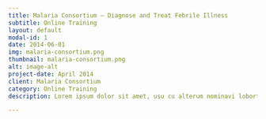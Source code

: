 ```yaml
---
title: Malaria Consortium – Diagnose and Treat Febrile Illness
subtitle: Online Training
layout: default
modal-id: 1
date: 2014-06-01
img: malaria-consortium.png
thumbnail: malaria-consortium.png
alt: image-alt
project-date: April 2014
client: Malaria Consortium
category: Online Training
description: Lorem ipsum dolor sit amet, usu cu alterum nominavi lobortis. At duo novum diceret. Tantas apeirian vix et, usu sanctus postulant inciderint ut, populo diceret necessitatibus in vim. Cu eum dicam feugiat noluisse.

---
```

